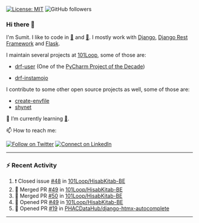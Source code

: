 [![License: MIT](https://img.shields.io/badge/License-MIT-yellow.svg)](https://opensource.org/licenses/MIT)
![GitHub followers](https://img.shields.io/github/followers/sumit4613?style=social)

### Hi there 👋

I'm Sumit. I like to code in [:snake:](https://python.org/) and [:rabbit:](https://golang.org). I mostly work with [Django](https://djangoproject.com), [Django Rest Framework](https://www.django-rest-framework.org/) and [Flask](https://flask.palletsprojects.com).

I maintain several projects at [101Loop](https://github.com/101loop/), some of those are:

- [drf-user](https://github.com/101loop/drf-user) (One of the [PyCharm Project of the Decade](https://www.jetbrains.com/lp/pycharm-10-years/))

- [drf-instamojo ](https://github.com/101loop/drf-instamojo)

I contribute to some other open source projects as well, some of those are:

- [create-envfile](https://github.com/SpicyPizza/create-envfile)
- [shynet](https://github.com/milesmcc/shynet)


🔭 I’m currently learning [:rabbit:](https://golang.org).

📫 How to reach me:

[![Follow on Twitter](https://img.shields.io/badge/--twitter?label=Twitter&logo=Twitter&style=social)](https://twitter.com/sumitsingh4613) [![Connect on LinkedIn](https://img.shields.io/badge/--linkedin?label=LinkedIn&logo=LinkedIn&style=social)](https://www.linkedin.com/in/sumit4613)


---

### :zap: Recent Activity

<!--START_SECTION:activity-->
1. ❗️ Closed issue [#48](https://github.com/101Loop/HisabKitab-BE/issues/48) in [101Loop/HisabKitab-BE](https://github.com/101Loop/HisabKitab-BE)
2. 🎉 Merged PR [#49](https://github.com/101Loop/HisabKitab-BE/pull/49) in [101Loop/HisabKitab-BE](https://github.com/101Loop/HisabKitab-BE)
3. 🎉 Merged PR [#50](https://github.com/101Loop/HisabKitab-BE/pull/50) in [101Loop/HisabKitab-BE](https://github.com/101Loop/HisabKitab-BE)
4. 💪 Opened PR [#49](https://github.com/101Loop/HisabKitab-BE/pull/49) in [101Loop/HisabKitab-BE](https://github.com/101Loop/HisabKitab-BE)
5. 💪 Opened PR [#19](https://github.com/PHACDataHub/django-htmx-autocomplete/pull/19) in [PHACDataHub/django-htmx-autocomplete](https://github.com/PHACDataHub/django-htmx-autocomplete)
<!--END_SECTION:activity-->

---
